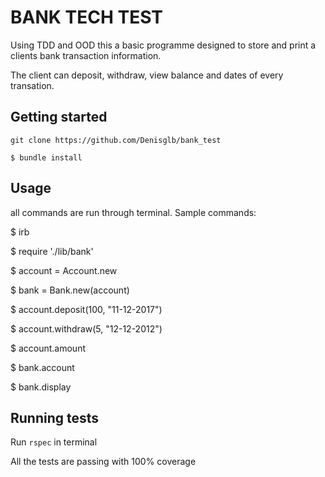 # BANK TECH TEST

Using TDD and OOD this a basic programme designed to store and print a clients bank transaction information. 

The client can deposit, withdraw, view balance and dates of every transation. 

## Getting started

`git clone https://github.com/Denisglb/bank_test`

`$ bundle install`

## Usage

all commands are run through terminal. Sample commands:

$ irb

$ require './lib/bank'

$ account = Account.new

$ bank = Bank.new(account)

$ account.deposit(100, "11-12-2017")

$ account.withdraw(5, "12-12-2012")

$ account.amount

$ bank.account

$ bank.display



## Running tests

Run `rspec` in terminal

All the tests are passing with 100% coverage
